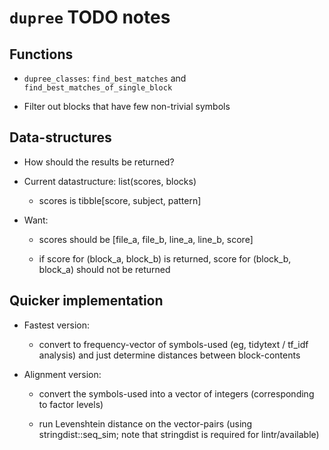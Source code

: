 # `dupree` TODO notes

## Functions

- `dupree_classes`: `find_best_matches` and `find_best_matches_of_single_block`

- Filter out blocks that have few non-trivial symbols


## Data-structures

- How should the results be returned?

- Current datastructure: list(scores, blocks)

    - scores is tibble[score, subject, pattern]

- Want:

    - scores should be [file_a, file_b, line_a, line_b, score]
    
    - if score for (block_a, block_b) is returned, score for (block_b, block_a)
    should not be returned

## Quicker implementation

- Fastest version:

    - convert to frequency-vector of symbols-used (eg, tidytext / tf_idf
    analysis) and just determine distances between block-contents

- Alignment version:

    - convert the symbols-used into a vector of integers (corresponding to
    factor levels)
    
    - run Levenshtein distance on the vector-pairs (using stringdist::seq_sim;
    note that stringdist is required for lintr/available)
